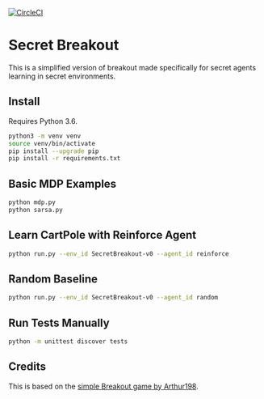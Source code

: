[![CircleCI](https://circleci.com/gh/korymath/secret-breakout.svg?style=svg&circle-token=401570b69e540225deb1f315e4b83f04924d3582)](https://circleci.com/gh/korymath/secret-breakout)

# Secret Breakout

This is a simplified version of breakout made specifically for secret agents learning in secret environments.

## Install

Requires Python 3.6.

```sh
python3 -m venv venv
source venv/bin/activate
pip install --upgrade pip
pip install -r requirements.txt
```

## Basic MDP Examples
```sh
python mdp.py
python sarsa.py
```

## Learn CartPole with Reinforce Agent
```sh
python run.py --env_id SecretBreakout-v0 --agent_id reinforce
```

## Random Baseline
```sh
python run.py --env_id SecretBreakout-v0 --agent_id random
```

## Run Tests Manually

```sh
python -m unittest discover tests
```

## Credits

This is based on the [simple Breakout game by Arthur198](https://gist.github.com/Arthur198/4a6ac71b8d646fb2fad6be347997ca77#file-atari_breakout-py).
